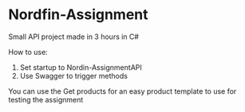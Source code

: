 # Nordfin-Assignment
Small API project made in 3 hours in C#

How to use:
1. Set startup to Nordin-AssignmentAPI
2. Use Swagger to trigger methods

You can use the Get products for an easy product template to use for testing the assignment
